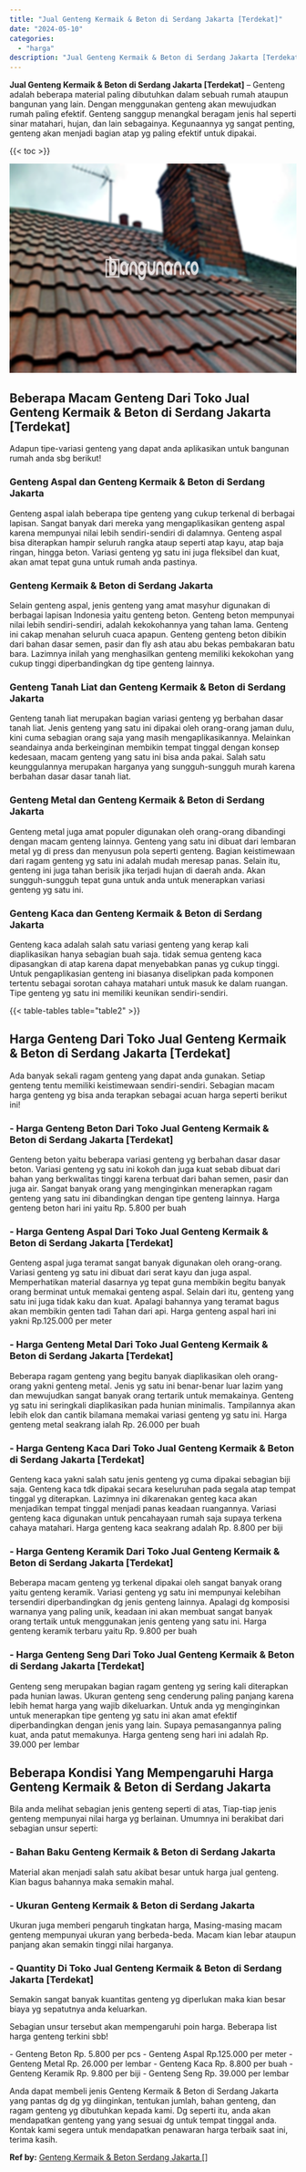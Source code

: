 ```yaml
---
title: "Jual Genteng Kermaik & Beton di Serdang Jakarta [Terdekat]"
date: "2024-05-10"
categories: 
  - "harga"
description: "Jual Genteng Kermaik & Beton di Serdang Jakarta [Terdekat]. Anda dapat membeli jenis Genteng Kermaik & Beton di Serdang Jakarta yang pantas dg dg yg diingink..."
---
```


**Jual Genteng Kermaik & Beton di Serdang Jakarta \[Terdekat\]** – Genteng adalah beberapa material paling dibutuhkan dalam sebuah rumah ataupun bangunan yang lain. Dengan menggunakan genteng akan mewujudkan rumah paling efektif. Genteng sanggup menangkal beragam jenis hal seperti sinar matahari, hujan, dan lain sebagainya. Kegunaannya yg sangat penting, genteng akan menjadi bagian atap yg paling efektif untuk dipakai.

{{< toc >}}

![Jual Genteng Kermaik & Beton di Serdang Jakarta [Terdekat]](/images/genteng-minimalis-murah24.png)

## Beberapa Macam Genteng Dari Toko Jual Genteng Kermaik & Beton di Serdang Jakarta \[Terdekat\]

Adapun tipe-variasi genteng yang dapat anda aplikasikan untuk bangunan rumah anda sbg berikut!

### Genteng Aspal dan Genteng Kermaik & Beton di Serdang Jakarta

Genteng aspal ialah beberapa tipe genteng yang cukup terkenal di berbagai lapisan. Sangat banyak dari mereka yang mengaplikasikan genteng aspal karena mempunyai nilai lebih sendiri-sendiri di dalamnya. Genteng aspal bisa diterapkan hampir seluruh rangka ataup seperti atap kayu, atap baja ringan, hingga beton. Variasi genteng yg satu ini juga fleksibel dan kuat, akan amat tepat guna untuk rumah anda pastinya.

### Genteng Kermaik & Beton di Serdang Jakarta

Selain genteng aspal, jenis genteng yang amat masyhur digunakan di berbagai lapisan Indonesia yaitu genteng beton. Genteng beton mempunyai nilai lebih sendiri-sendiri, adalah kekokohannya yang tahan lama. Genteng ini cakap menahan seluruh cuaca apapun. Genteng genteng beton dibikin dari bahan dasar semen, pasir dan fly ash atau abu bekas pembakaran batu bara. Lazimnya inilah yang menghasilkan genteng memiliki kekokohan yang cukup tinggi diperbandingkan dg tipe genteng lainnya.

### Genteng Tanah Liat dan Genteng Kermaik & Beton di Serdang Jakarta

Genteng tanah liat merupakan bagian variasi genteng yg berbahan dasar tanah liat. Jenis genteng yang satu ini dipakai oleh orang-orang jaman dulu, kini cuma sebagian orang saja yang masih mengaplikasikannya. Melainkan seandainya anda berkeinginan membikin tempat tinggal dengan konsep kedesaan, macam genteng yang satu ini bisa anda pakai. Salah satu keunggulannya merupakan harganya yang sungguh-sungguh murah karena berbahan dasar dasar tanah liat.

### Genteng Metal dan Genteng Kermaik & Beton di Serdang Jakarta

Genteng metal juga amat populer digunakan oleh orang-orang dibandingi dengan macam genteng lainnya. Genteng yang satu ini dibuat dari lembaran metal yg di press dan menyusun pola seperti genteng. Bagian keistimewaan dari ragam genteng yg satu ini adalah mudah meresap panas. Selain itu, genteng ini juga tahan berisik jika terjadi hujan di daerah anda. Akan sungguh-sungguh tepat guna untuk anda untuk menerapkan variasi genteng yg satu ini.

### Genteng Kaca dan Genteng Kermaik & Beton di Serdang Jakarta

Genteng kaca adalah salah satu variasi genteng yang kerap kali diaplikasikan hanya sebagian buah saja. tidak semua genteng kaca dipasangkan di atap karena dapat menyebabkan panas yg cukup tinggi. Untuk pengaplikasian genteng ini biasanya diselipkan pada komponen tertentu sebagai sorotan cahaya matahari untuk masuk ke dalam ruangan. Tipe genteng yg satu ini memiliki keunikan sendiri-sendiri.

{{< table-tables table="table2" >}}

## Harga Genteng Dari Toko Jual Genteng Kermaik & Beton di Serdang Jakarta \[Terdekat\]

Ada banyak sekali ragam genteng yang dapat anda gunakan. Setiap genteng tentu memiliki keistimewaan sendiri-sendiri. Sebagian macam harga genteng yg bisa anda terapkan sebagai acuan harga seperti berikut ini!

### \- Harga Genteng Beton Dari Toko Jual Genteng Kermaik & Beton di Serdang Jakarta \[Terdekat\]

Genteng beton yaitu beberapa variasi genteng yg berbahan dasar dasar beton. Variasi genteng yg satu ini kokoh dan juga kuat sebab dibuat dari bahan yang berkwalitas tinggi karena terbuat dari bahan semen, pasir dan juga air. Sangat banyak orang yang menginginkan menerapkan ragam genteng yang satu ini dibandingkan dengan tipe genteng lainnya. Harga genteng beton hari ini yaitu Rp. 5.800 per buah

### \- Harga Genteng Aspal Dari Toko Jual Genteng Kermaik & Beton di Serdang Jakarta \[Terdekat\]

Genteng aspal juga teramat sangat banyak digunakan oleh orang-orang. Variasi genteng yg satu ini dibuat dari serat kayu dan juga aspal. Memperhatikan material dasarnya yg tepat guna membikin begitu banyak orang berminat untuk memakai genteng aspal. Selain dari itu, genteng yang satu ini juga tidak kaku dan kuat. Apalagi bahannya yang teramat bagus akan membikin genten tadi Tahan dari api. Harga genteng aspal hari ini yakni Rp.125.000 per meter

### \- Harga Genteng Metal Dari Toko Jual Genteng Kermaik & Beton di Serdang Jakarta \[Terdekat\]

Beberapa ragam genteng yang begitu banyak diaplikasikan oleh orang-orang yakni genteng metal. Jenis yg satu ini benar-benar luar lazim yang dan mewujudkan sangat banyak orang tertarik untuk memakainya. Genteng yg satu ini seringkali diaplikasikan pada hunian minimalis. Tampilannya akan lebih elok dan cantik bilamana memakai variasi genteng yg satu ini. Harga genteng metal seakrang ialah Rp. 26.000 per buah

### \- Harga Genteng Kaca Dari Toko Jual Genteng Kermaik & Beton di Serdang Jakarta \[Terdekat\]

Genteng kaca yakni salah satu jenis genteng yg cuma dipakai sebagian biji saja. Genteng kaca tdk dipakai secara keseluruhan pada segala atap tempat tinggal yg diterapkan. Lazimnya ini dikarenakan genteg kaca akan menjadikan tempat tinggal menjadi panas keadaan ruangannya. Variasi genteng kaca digunakan untuk pencahayaan rumah saja supaya terkena cahaya matahari. Harga genteng kaca seakrang adalah Rp. 8.800 per biji

### \- Harga Genteng Keramik Dari Toko Jual Genteng Kermaik & Beton di Serdang Jakarta \[Terdekat\]

Beberapa macam genteng yg terkenal dipakai oleh sangat banyak orang yaitu genteng keramik. Variasi genteng yg satu ini mempunyai kelebihan tersendiri diperbandingkan dg jenis genteng lainnya. Apalagi dg komposisi warnanya yang paling unik, keadaan ini akan membuat sangat banyak orang tertaik untuk menggunakan jenis genteng yang satu ini. Harga genteng keramik terbaru yaitu Rp. 9.800 per buah

### \- Harga Genteng Seng Dari Toko Jual Genteng Kermaik & Beton di Serdang Jakarta \[Terdekat\]

Genteng seng merupakan bagian ragam genteng yg sering kali diterapkan pada hunian lawas. Ukuran genteng seng cenderung paling panjang karena lebih hemat harga yang wajib dikeluarkan. Untuk anda yg menginginkan untuk menerapkan tipe genteng yg satu ini akan amat efektif diperbandingkan dengan jenis yang lain. Supaya pemasangannya paling kuat, anda patut memakunya. Harga genteng seng hari ini adalah Rp. 39.000 per lembar

## Beberapa Kondisi Yang Mempengaruhi Harga Genteng Kermaik & Beton di Serdang Jakarta

Bila anda melihat sebagian jenis genteng seperti di atas, Tiap-tiap jenis genteng mempunyai nilai harga yg berlainan. Umumnya ini berakibat dari sebagian unsur seperti:

### \- Bahan Baku Genteng Kermaik & Beton di Serdang Jakarta

Material akan menjadi salah satu akibat besar untuk harga jual genteng. Kian bagus bahannya maka semakin mahal.

### \- Ukuran Genteng Kermaik & Beton di Serdang Jakarta

Ukuran juga memberi pengaruh tingkatan harga, Masing-masing macam genteng mempunyai ukuran yang berbeda-beda. Macam kian lebar ataupun panjang akan semakin tinggi nilai harganya.

### \- Quantity Di Toko Jual Genteng Kermaik & Beton di Serdang Jakarta \[Terdekat\]

Semakin sangat banyak kuantitas genteng yg diperlukan maka kian besar biaya yg sepatutnya anda keluarkan.

Sebagian unsur tersebut akan mempengaruhi poin harga. Beberapa list harga genteng terkini sbb!

\- Genteng Beton Rp. 5.800 per pcs - Genteng Aspal Rp.125.000 per meter - Genteng Metal Rp. 26.000 per lembar - Genteng Kaca Rp. 8.800 per buah - Genteng Keramik Rp. 9.800 per biji - Genteng Seng Rp. 39.000 per lembar

Anda dapat membeli jenis Genteng Kermaik & Beton di Serdang Jakarta yang pantas dg dg yg diinginkan, tentukan jumlah, bahan genteng, dan ragam genteng yg dibutuhkan kepada kami. Dg seperti itu, anda akan mendapatkan genteng yang yang sesuai dg untuk tempat tinggal anda. Kontak kami segera untuk mendapatkan penawaran harga terbaik saat ini, terima kasih.

**Ref by:**  [Genteng Kermaik & Beton  Serdang Jakarta []](https://id.wikipedia.org/wiki/Genteng)
